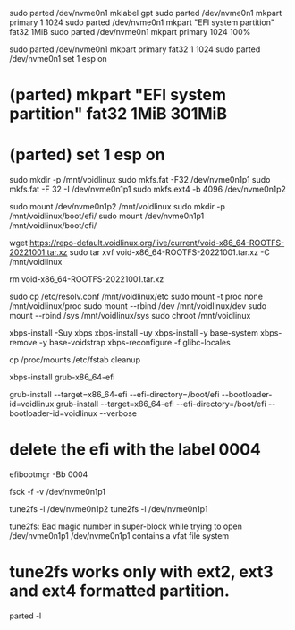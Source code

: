 sudo parted /dev/nvme0n1 mklabel gpt
sudo parted /dev/nvme0n1 mkpart primary 1 1024
sudo parted /dev/nvme0n1 mkpart "EFI system partition" fat32 1MiB
sudo parted /dev/nvme0n1 mkpart primary 1024 100%

sudo parted /dev/nvme0n1 mkpart primary fat32 1 1024
sudo parted /dev/nvme0n1 set 1 esp on
# (parted) mkpart "EFI system partition" fat32 1MiB 301MiB
# (parted) set 1 esp on

sudo mkdir -p /mnt/voidlinux
sudo mkfs.fat -F32 /dev/nvme0n1p1
sudo mkfs.fat -F 32 -I /dev/nvme0n1p1
sudo mkfs.ext4 -b 4096 /dev/nvme0n1p2

sudo mount /dev/nvme0n1p2 /mnt/voidlinux
sudo mkdir -p /mnt/voidlinux/boot/efi/
sudo mount /dev/nvme0n1p1 /mnt/voidlinux/boot/efi/

wget https://repo-default.voidlinux.org/live/current/void-x86_64-ROOTFS-20221001.tar.xz
sudo tar xvf void-x86_64-ROOTFS-20221001.tar.xz -C /mnt/voidlinux

rm void-x86_64-ROOTFS-20221001.tar.xz

sudo cp /etc/resolv.conf /mnt/voidlinux/etc
sudo mount -t proc none /mnt/voidlinux/proc
sudo mount --rbind /dev /mnt/voidlinux/dev
sudo mount --rbind /sys /mnt/voidlinux/sys
sudo chroot /mnt/voidlinux

xbps-install -Suy xbps
xbps-install -uy
xbps-install -y base-system
xbps-remove -y base-voidstrap
xbps-reconfigure -f glibc-locales

cp /proc/mounts /etc/fstab
cleanup

xbps-install grub-x86_64-efi

grub-install --target=x86_64-efi --efi-directory=/boot/efi --bootloader-id=voidlinux
grub-install --target=x86_64-efi --efi-directory=/boot/efi --bootloader-id=voidlinux --verbose

# delete the efi with the label 0004
efibootmgr -Bb 0004

fsck -f -v /dev/nvme0n1p1

tune2fs -l /dev/nvme0n1p2
tune2fs -l /dev/nvme0n1p1

tune2fs: Bad magic number in super-block while trying to open /dev/nvme0n1p1
/dev/nvme0n1p1 contains a vfat file system

# tune2fs works only with ext2, ext3 and ext4 formatted partition.

parted -l
